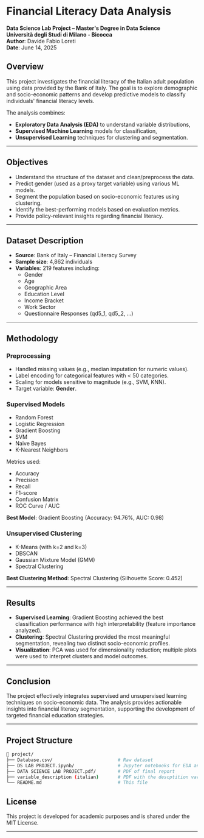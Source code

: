# Financial Literacy Data Analysis  
**Data Science Lab Project – Master's Degree in Data Science**  
**Università degli Studi di Milano - Bicocca**  
**Author**: Davide Fabio Loreti  
**Date**: June 14, 2025  

## Overview

This project investigates the financial literacy of the Italian adult population using data provided by the Bank of Italy. The goal is to explore demographic and socio-economic patterns and develop predictive models to classify individuals' financial literacy levels.

The analysis combines:
- **Exploratory Data Analysis (EDA)** to understand variable distributions,
- **Supervised Machine Learning** models for classification,
- **Unsupervised Learning** techniques for clustering and segmentation.

---

## Objectives

- Understand the structure of the dataset and clean/preprocess the data.
- Predict gender (used as a proxy target variable) using various ML models.
- Segment the population based on socio-economic features using clustering.
- Identify the best-performing models based on evaluation metrics.
- Provide policy-relevant insights regarding financial literacy.

---

## Dataset Description

- **Source**: Bank of Italy – Financial Literacy Survey
- **Sample size**: 4,862 individuals
- **Variables**: 219 features including:
  - Gender
  - Age
  - Geographic Area
  - Education Level
  - Income Bracket
  - Work Sector
  - Questionnaire Responses (qd5_1, qd5_2, …)

---

## Methodology

### Preprocessing
- Handled missing values (e.g., median imputation for numeric values).
- Label encoding for categorical features with < 50 categories.
- Scaling for models sensitive to magnitude (e.g., SVM, KNN).
- Target variable: **Gender**.

### Supervised Models
- Random Forest  
- Logistic Regression  
- Gradient Boosting  
- SVM  
- Naive Bayes  
- K-Nearest Neighbors  

Metrics used:
- Accuracy
- Precision
- Recall
- F1-score
- Confusion Matrix
- ROC Curve / AUC

**Best Model**: Gradient Boosting (Accuracy: 94.76%, AUC: 0.98)

### Unsupervised Clustering
- K-Means (with k=2 and k=3)
- DBSCAN
- Gaussian Mixture Model (GMM)
- Spectral Clustering

**Best Clustering Method**: Spectral Clustering (Silhouette Score: 0.452)

---

## Results

- **Supervised Learning**: Gradient Boosting achieved the best classification performance with high interpretability (feature importance analyzed).
- **Clustering**: Spectral Clustering provided the most meaningful segmentation, revealing two distinct socio-economic profiles.
- **Visualization**: PCA was used for dimensionality reduction; multiple plots were used to interpret clusters and model outcomes.

---

## Conclusion

The project effectively integrates supervised and unsupervised learning techniques on socio-economic data. The analysis provides actionable insights into financial literacy segmentation, supporting the development of targeted financial education strategies.

---


## Project Structure

```bash
📁 project/
├── Database.csv/                        # Raw dataset
├── DS LAB PROJECT.ipynb/                # Jupyter notebooks for EDA and modeling
├── DATA SCIENCE LAB PROJECT.pdf/        # PDF of final report
├── variable_description (italian)       # PDF with the descptition variables in Italian
└── README.md                            # This file
```

##  License

This project is developed for academic purposes and is shared under the MIT License.

---
